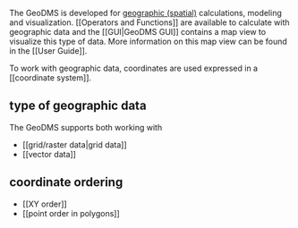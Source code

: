The GeoDMS is developed for [geographic (spatial)](https://en.wikipedia.org/wiki/Geography) calculations, modeling and visualization.
[[Operators and Functions]] are available to calculate with geographic data and the [[GUI|GeoDMS GUI]] contains a map view to visualize this type of data. More information on this map view can be found in the [[User Guide]].

To work with geographic data, coordinates are used expressed in a [[coordinate system]].

## type of geographic data

The GeoDMS supports both working with
- [[grid/raster data|grid data]]
- [[vector data]]

## coordinate ordering

- [[XY order]]
- [[point order in polygons]]